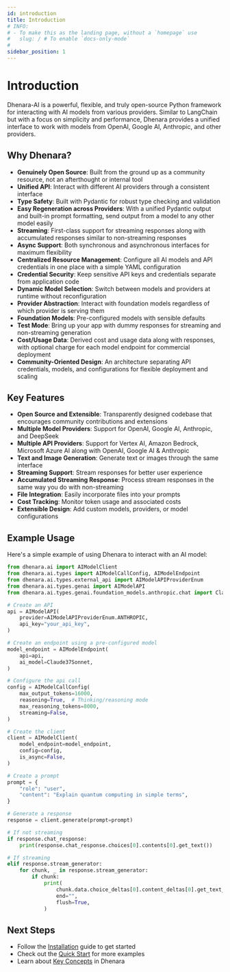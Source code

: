 ```yaml
---
id: introduction
title: Introduction
# INFO:
# - To make this as the landing page, without a `homepage` use
#   slug: / # To enable `docs-only-mode`
#
sidebar_position: 1
---
```



# Introduction

Dhenara-AI is a powerful, flexible, and truly open-source Python framework for interacting with AI models from various providers. Similar to LangChain but with a focus on simplicity and performance, Dhenara provides a unified interface to work with models from OpenAI, Google AI, Anthropic, and other providers.

## Why Dhenara?

- **Genuinely Open Source**: Built from the ground up as a community resource, not an afterthought or internal tool
- **Unified API**: Interact with different AI providers through a consistent interface
- **Type Safety**: Built with Pydantic for robust type checking and validation
- **Easy Regeneration across Providers**: With a unified Pydantic output and built-in prompt formatting, send output from a model to any other model easily
- **Streaming**: First-class support for streaming responses along with accumulated responses similar to non-streaming responses
- **Async Support**: Both synchronous and asynchronous interfaces for maximum flexibility
- **Centralized Resource Management**: Configure all AI models and API credentials in one place with a simple YAML configuration
- **Credential Security**: Keep sensitive API keys and credentials separate from application code
- **Dynamic Model Selection**: Switch between models and providers at runtime without reconfiguration
- **Provider Abstraction**: Interact with foundation models regardless of which provider is serving them
- **Foundation Models**: Pre-configured models with sensible defaults
- **Test Mode**: Bring up your app with dummy responses for streaming and non-streaming generation
- **Cost/Usage Data**: Derived cost and usage data along with responses, with optional charge for each model endpoint for commercial deployment
- **Community-Oriented Design**: An architecture separating API credentials, models, and configurations for flexible deployment and scaling

## Key Features

- **Open Source and Extensible**: Transparently designed codebase that encourages community contributions and extensions
- **Multiple Model Providers**: Support for OpenAI, Google AI, Anthropic, and DeepSeek
- **Multiple API Providers**: Support for Vertex AI, Amazon Bedrock, Microsoft Azure AI along with OpenAI, Google AI & Anthropic
- **Text and Image Generation**: Generate text or images through the same interface
- **Streaming Support**: Stream responses for better user experience
- **Accumulated Streaming Response**: Process stream responses in the same way you do with non-streaming
- **File Integration**: Easily incorporate files into your prompts
- **Cost Tracking**: Monitor token usage and associated costs
- **Extensible Design**: Add custom models, providers, or model configurations

## Example Usage

Here's a simple example of using Dhenara to interact with an AI model:

```python
from dhenara.ai import AIModelClient
from dhenara.ai.types import AIModelCallConfig, AIModelEndpoint
from dhenara.ai.types.external_api import AIModelAPIProviderEnum
from dhenara.ai.types.genai import AIModelAPI
from dhenara.ai.types.genai.foundation_models.anthropic.chat import Claude37Sonnet

# Create an API
api = AIModelAPI(
    provider=AIModelAPIProviderEnum.ANTHROPIC,
    api_key="your_api_key",
)

# Create an endpoint using a pre-configured model
model_endpoint = AIModelEndpoint(
    api=api,
    ai_model=Claude37Sonnet,
)

# Configure the api call
config = AIModelCallConfig(
    max_output_tokens=16000,
    reasoning=True,  # Thinking/reasoning mode
    max_reasoning_tokens=8000,
    streaming=False,
)

# Create the client
client = AIModelClient(
    model_endpoint=model_endpoint,
    config=config,
    is_async=False,
)

# Create a prompt
prompt = {
    "role": "user",
    "content": "Explain quantum computing in simple terms",
}

# Generate a response
response = client.generate(prompt=prompt)

# If not streaming
if response.chat_response:
    print(response.chat_response.choices[0].contents[0].get_text())

# If streaming
elif response.stream_generator:
    for chunk, _ in response.stream_generator:
        if chunk:
            print(
                chunk.data.choice_deltas[0].content_deltas[0].get_text_delta(),
                end="",
                flush=True,
            )
```

## Next Steps

- Follow the [Installation](/dhenara-ai/getting-started/installation) guide to get started
- Check out the [Quick Start](/dhenara-ai/getting-started/quick-start) for more examples
- Learn about [Key Concepts](/dhenara-ai/getting-started/key-concepts) in Dhenara
